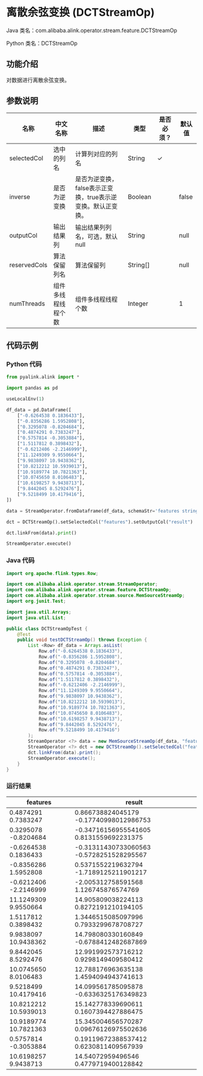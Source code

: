 # 离散余弦变换 (DCTStreamOp)
Java 类名：com.alibaba.alink.operator.stream.feature.DCTStreamOp

Python 类名：DCTStreamOp


## 功能介绍

对数据进行离散余弦变换。


## 参数说明
| 名称 | 中文名称 | 描述 | 类型 | 是否必须？ | 默认值 |
| --- | --- | --- | --- | --- | --- |
| selectedCol | 选中的列名 | 计算列对应的列名 | String | ✓ |  |
| inverse | 是否为逆变换 | 是否为逆变换，false表示正变换，true表示逆变换。默认正变换。 | Boolean |  | false |
| outputCol | 输出结果列 | 输出结果列列名，可选，默认null | String |  | null |
| reservedCols | 算法保留列名 | 算法保留列 | String[] |  | null |
| numThreads | 组件多线程线程个数 | 组件多线程线程个数 | Integer |  | 1 |



## 代码示例
### Python 代码
```python
from pyalink.alink import *

import pandas as pd

useLocalEnv(1)

df_data = pd.DataFrame([
    ["-0.6264538 0.1836433"],
    ["-0.8356286 1.5952808"],
    ["0.3295078 -0.8204684"],
    ["0.4874291 0.7383247"],
    ["0.5757814 -0.3053884"],
    ["1.5117812 0.3898432"],
    ["-0.6212406 -2.2146999"],
    ["11.1249309 9.9550664"],
    ["9.9838097 10.9438362"],
    ["10.8212212 10.5939013"],
    ["10.9189774 10.7821363"],
    ["10.0745650 8.0106483"],
    ["10.6198257 9.9438713"],
    ["9.8442045 8.5292476"],
    ["9.5218499 10.4179416"],
])

data = StreamOperator.fromDataframe(df_data, schemaStr='features string')

dct = DCTStreamOp().setSelectedCol("features").setOutputCol("result")

dct.linkFrom(data).print()

StreamOperator.execute()
```
### Java 代码
```java
import org.apache.flink.types.Row;

import com.alibaba.alink.operator.stream.StreamOperator;
import com.alibaba.alink.operator.stream.feature.DCTStreamOp;
import com.alibaba.alink.operator.stream.source.MemSourceStreamOp;
import org.junit.Test;

import java.util.Arrays;
import java.util.List;

public class DCTStreamOpTest {
	@Test
	public void testDCTStreamOp() throws Exception {
		List <Row> df_data = Arrays.asList(
			Row.of("-0.6264538 0.1836433"),
			Row.of("-0.8356286 1.5952808"),
			Row.of("0.3295078 -0.8204684"),
			Row.of("0.4874291 0.7383247"),
			Row.of("0.5757814 -0.3053884"),
			Row.of("1.5117812 0.3898432"),
			Row.of("-0.6212406 -2.2146999"),
			Row.of("11.1249309 9.9550664"),
			Row.of("9.9838097 10.9438362"),
			Row.of("10.8212212 10.5939013"),
			Row.of("10.9189774 10.7821363"),
			Row.of("10.0745650 8.0106483"),
			Row.of("10.6198257 9.9438713"),
			Row.of("9.8442045 8.5292476"),
			Row.of("9.5218499 10.4179416")
		);
		StreamOperator <?> data = new MemSourceStreamOp(df_data, "features string");
		StreamOperator <?> dct = new DCTStreamOp().setSelectedCol("features").setOutputCol("result");
		dct.linkFrom(data).print();
		StreamOperator.execute();
	}
}
```

### 运行结果

features|result
--------|------
0.4874291 0.7383247|0.866738824045179 -0.17740998012986753
0.3295078 -0.8204684|-0.34716156955541605 0.8131559692231375
-0.6264538 0.1836433|-0.31311430733060563 -0.5728251528295567
-0.8356286 1.5952808|0.5371552219632794 -1.7189125211901217
-0.6212406 -2.2146999|-2.005312758591568 1.126745876574769
11.1249309 9.9550664|14.905809038224113 0.8272191210194105
1.5117812 0.3898432|1.3446515085097996 0.7933299678708727
9.9838097 10.9438362|14.798080330160849 -0.6788412482687869
9.8442045 8.5292476|12.991992573716212 0.9298149409580412
10.0745650 8.0106483|12.788176963635138 1.4594094943741613
9.5218499 10.4179416|14.099561785095878 -0.6336325176349823
10.8212212 10.5939013|15.142778339690611 0.1607394427886475
10.9189774 10.7821363|15.345004656570287 0.09676126975502636
0.5757814 -0.3053884|0.19119672388537412 0.6230811409567939
10.6198257 9.9438713|14.54072959496546 0.4779719400128842
